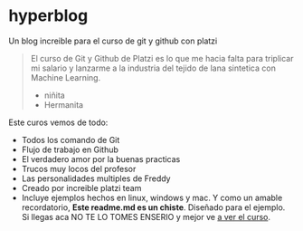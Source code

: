 # hyperblog
Un blog increible para el curso de git y github con platzi

> El curso de Git y Github de Platzi es lo que me hacia falta para triplicar mi salario y lanzarme a la industria del tejido de lana sintetica con Machine Learning.
> * niñita
> * Hermanita

Este curos vemos de todo:
* Todos los comando de Git
* Flujo de trabajo en Github
* El verdadero amor por la buenas practicas
* Trucos muy locos del profesor
* Las personalidades multiples de Freddy
* Creado por increible platzi team
* Incluye ejemplos hechos en linux, windows y mac.
Y como un amable recordatorio, **Este readme.md es un chiste**. Diseñado para el ejemplo. Si llegas aca NO TE LO TOMES ENSERIO y mejor ve [a ver el curso](https://google.com 'a ver el curso'). 
